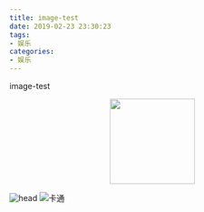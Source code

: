 ```yaml
---
title: image-test
date: 2019-02-23 23:30:23
tags:
- 娱乐
categories:
- 娱乐
---
```


image-test


<div align=center><img width = '150' height ='150' src ="http://pnbd44c64.bkt.clouddn.com/TIM%E5%9B%BE%E7%89%8720190222122952.jpg"/></div>


![head](http://pnbd44c64.bkt.clouddn.com/TIM%E5%9B%BE%E7%89%8720190222122952.jpg)
![卡通](http://pnbd44c64.bkt.clouddn.com/ea8dbe315c6034a85c44aec4c81349540823767c.jpg)